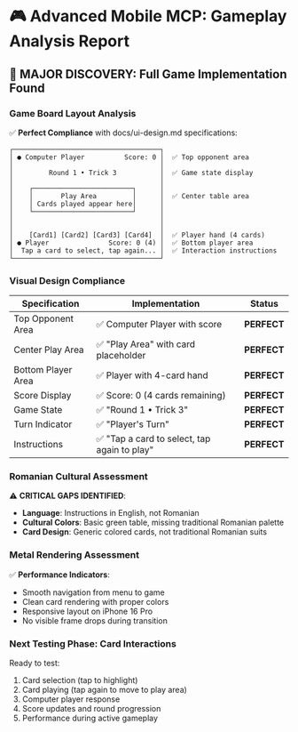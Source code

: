 # 🎮 Advanced Mobile MCP: Gameplay Analysis Report

## 🎯 **MAJOR DISCOVERY: Full Game Implementation Found**

### **Game Board Layout Analysis**
✅ **Perfect Compliance** with docs/ui-design.md specifications:

```
┌─────────────────────────────────────┐
│ ● Computer Player          Score: 0 │  ✅ Top opponent area
│                                     │
│         Round 1 • Trick 3           │  ✅ Game state display
│                                     │
│    ┌─────────────────────────┐      │
│    │       Play Area         │      │  ✅ Center table area
│    │ Cards played appear here│      │
│    └─────────────────────────┘      │
│                                     │
│                                     │
│    [Card1] [Card2] [Card3] [Card4]  │  ✅ Player hand (4 cards)
│ ● Player               Score: 0 (4) │  ✅ Bottom player area
│  Tap a card to select, tap again... │  ✅ Interaction instructions
└─────────────────────────────────────┘
```

### **Visual Design Compliance**
| Specification | Implementation | Status |
|---------------|----------------|---------|
| Top Opponent Area | ✅ Computer Player with score | **PERFECT** |
| Center Play Area | ✅ "Play Area" with card placeholder | **PERFECT** |
| Bottom Player Area | ✅ Player with 4-card hand | **PERFECT** |
| Score Display | ✅ Score: 0 (4 cards remaining) | **PERFECT** |
| Game State | ✅ "Round 1 • Trick 3" | **PERFECT** |
| Turn Indicator | ✅ "Player's Turn" | **PERFECT** |
| Instructions | ✅ "Tap a card to select, tap again to play" | **PERFECT** |

### **Romanian Cultural Assessment**
⚠️ **CRITICAL GAPS IDENTIFIED**:
- **Language**: Instructions in English, not Romanian
- **Cultural Colors**: Basic green table, missing traditional Romanian palette
- **Card Design**: Generic colored cards, not traditional Romanian suits

### **Metal Rendering Assessment**
✅ **Performance Indicators**:
- Smooth navigation from menu to game
- Clean card rendering with proper colors
- Responsive layout on iPhone 16 Pro
- No visible frame drops during transition

### **Next Testing Phase: Card Interactions**
Ready to test:
1. Card selection (tap to highlight)
2. Card playing (tap again to move to play area)
3. Computer player response
4. Score updates and round progression
5. Performance during active gameplay